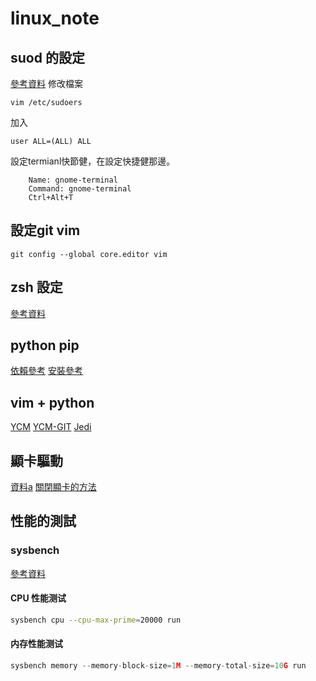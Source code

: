 # linux_note

## suod 的設定
[參考資料](http://niucp03.blogspot.com/2012/02/debian-user-sudo.html)
修改檔案

```
vim /etc/sudoers
```

加入

```
user ALL=(ALL) ALL
```
設定termianl快節健，在設定快捷健那邊。
```
    Name: gnome-terminal
    Command: gnome-terminal
    Ctrl+Alt+T
```

## 設定git vim 
```
git config --global core.editor vim 
```

## zsh 設定
[參考資料](https://github.com/twtrubiks/linux-note/tree/master/zsh-tmux-tutorual)

## python pip 
[依賴參考](https://askubuntu.com/questions/1239829/modulenotfounderror-no-module-named-distutils-util)
[安裝參考](https://docs.aws.amazon.com/zh_tw/elasticbeanstalk/latest/dg/eb-cli3-install-linux.html)

## vim + python 
[YCM](https://nayab.xyz/linux-tools/you-complete-me-vim-plugin.html)
[YCM-GIT](https://github.com/ycm-core/YouCompleteMe#intro)
[Jedi](https://jedi.readthedocs.io/en/latest/)

## 顯卡驅動
[資料a](https://www.tokfun.net/os/linux/linux-ubuntu-install-remove-nvidia-driver/)
[關閉顯卡的方法](https://clay-atlas.com/blog/2020/03/04/nvidia-chinese-note-how-to-disable-drm/)

## 性能的測試

### sysbench
[參考資料](https://github.com/akopytov/sysbench)

#### CPU 性能测试

```sh
sysbench cpu --cpu-max-prime=20000 run
```

#### 内存性能测试

```py
sysbench memory --memory-block-size=1M --memory-total-size=10G run
```
